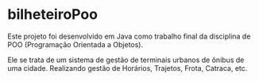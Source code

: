 # bilheteiroPoo

Este projeto foi desenvolvido em Java como trabalho final da disciplina de POO (Programação Orientada a Objetos).

Ele se trata de um sistema de gestão de terminais urbanos de ônibus de uma cidade. Realizando gestão de Horários, Trajetos, Frota, Catraca, etc.
